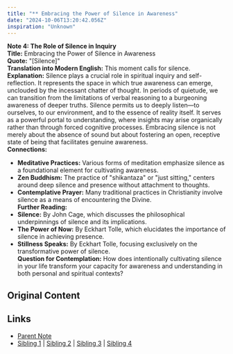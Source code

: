 ```yaml
---
title: "** Embracing the Power of Silence in Awareness"
date: "2024-10-06T13:20:42.056Z"
inspiration: "Unknown"
---
```


  

**Note 4: The Role of Silence in Inquiry**  
**Title:** Embracing the Power of Silence in Awareness  
**Quote:** "[Silence]"  
**Translation into Modern English:** This moment calls for silence.  
**Explanation:** Silence plays a crucial role in spiritual inquiry and self-reflection. It represents the space in which true awareness can emerge, unclouded by the incessant chatter of thought. In periods of quietude, we can transition from the limitations of verbal reasoning to a burgeoning awareness of deeper truths. Silence permits us to deeply listen—to ourselves, to our environment, and to the essence of reality itself. It serves as a powerful portal to understanding, where insights may arise organically rather than through forced cognitive processes. Embracing silence is not merely about the absence of sound but about fostering an open, receptive state of being that facilitates genuine awareness.  
**Connections:**  
- **Meditative Practices:** Various forms of meditation emphasize silence as a foundational element for cultivating awareness.  
- **Zen Buddhism:** The practice of "shikantaza" or "just sitting," centers around deep silence and presence without attachment to thoughts.  
- **Contemplative Prayer:** Many traditional practices in Christianity involve silence as a means of encountering the Divine.  
**Further Reading:**  
- **Silence:** By John Cage, which discusses the philosophical underpinnings of silence and its implications.  
- **The Power of Now:** By Eckhart Tolle, which elucidates the importance of silence in achieving presence.  
- **Stillness Speaks:** By Eckhart Tolle, focusing exclusively on the transformative power of silence.  
**Question for Contemplation:** How does intentionally cultivating silence in your life transform your capacity for awareness and understanding in both personal and spiritual contexts?  



## Original Content



## Links

- [Parent Note](/parent-note.md)
- [Sibling 1](/zettel1.md) | [Sibling 2](/zettel2.md) | [Sibling 3](/zettel3.md) | [Sibling 4](/zettel4.md)
